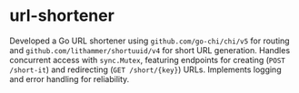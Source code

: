 # url-shortener
Developed a Go URL shortener using `github.com/go-chi/chi/v5` for routing and `github.com/lithammer/shortuuid/v4` for short URL generation. Handles concurrent access with `sync.Mutex`, featuring endpoints for creating (`POST /short-it`) and redirecting (`GET /short/{key}`) URLs. Implements logging and error handling for reliability.
